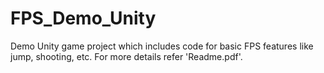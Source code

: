 # FPS_Demo_Unity
Demo Unity game project which includes code for basic FPS features like jump, shooting, etc. For more details refer 'Readme.pdf'.
